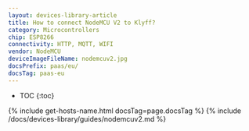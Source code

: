 ```yaml
---
layout: devices-library-article
title: How to connect NodeMCU V2 to Klyff?
category: Microcontrollers
chip: ESP8266
connectivity: HTTP, MQTT, WIFI
vendor: NodeMCU
deviceImageFileName: nodemcuv2.jpg
docsPrefix: paas/eu/
docsTag: paas-eu
---
```


* TOC
{:toc}

{% include get-hosts-name.html docsTag=page.docsTag %}
{% include /docs/devices-library/guides/nodemcuv2.md %}
